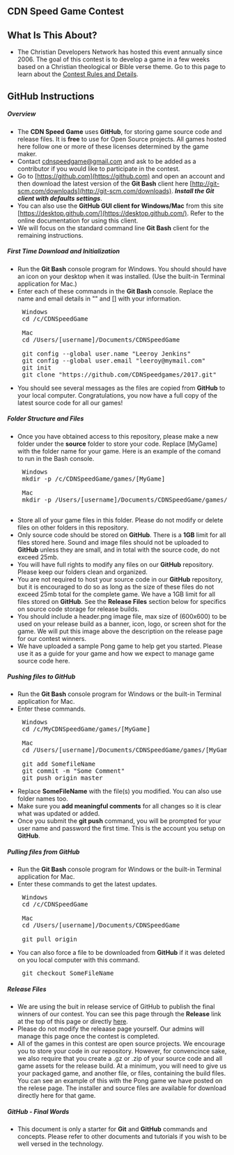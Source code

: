 ## CDN Speed Game Contest

## What Is This About?

* The Christian Developers Network has hosted this event annually since 2006. The goal of this contest is to develop a game in a few weeks based on a Christian theological or Bible verse theme. Go to this page to learn about the [Contest Rules and Details](https://github.com/CDNSpeedgame/2017/wiki/2017-CDN-Speed-Game-Contest).

## GitHub Instructions

##### Overview

* The **CDN Speed Game** uses **GitHub**, for storing game source code and release files. It is **free** to use for Open Source projects. All games hosted here follow one or more of these licenses determined by the game maker.
* Contact <cdnspeedgame@gmail.com> and ask to be added as a contributor if you would like to participate in the contest.
* Go to [https://github.com](https://github.com) and open an account and then download the latest version of the **Git Bash** client here [http://git-scm.com/downloads](http://git-scm.com/downloads). ***Install the Git client with defaults settings***.
* You can also use the **GitHub GUI client for Windows/Mac** from this site [https://desktop.github.com/](https://desktop.github.com/). Refer to the online documentation for using this client.
* We will focus on the standard command line **Git Bash** client for the remaining instructions.

##### First Time Download and Initialization

* Run the **Git Bash** console program for Windows. You should should have an icon on your desktop when it was installed. (Use the built-in Terminal application for Mac.)
* Enter each of these commands in the **Git Bash** console. Replace the name and email details in "" and [] with your information.
<pre>
	Windows
	cd /c/CDNSpeedGame

	Mac
	cd /Users/[username]/Documents/CDNSpeedGame

	git config --global user.name "Leeroy Jenkins"
	git config --global user.email "leeroy@mymail.com"
	git init
	git clone "https://github.com/CDNSpeedgames/2017.git"
</pre>
* You should see several messages as the files are copied from **GitHub** to your local computer. Congratulations, you now have a full copy of the latest source code for all our games!

##### Folder Structure and Files

* Once you have obtained access to this repository, please make a new folder under the **source** folder to store your code. Replace [MyGame] with the folder name for your game. Here is an example of the comand to run in the Bash console.
<pre>
	Windows
	mkdir -p /c/CDNSpeedGame/games/[MyGame]

	Mac
	mkdir -p /Users/[username]/Documents/CDNSpeedGame/games/[MyGame]

</pre>
* Store all of your game files in this folder. Please do not modify or delete files on other folders in this repository.
* Only source code should be stored on **GitHub**. There is a **1GB** limit for all files stored here. Sound and image files should not be uploaded to **GitHub** unless they are small, and in total with the source code, do not exceed 25mb.
* You will have full rights to modify any files on our **GitHub** repository. Please keep our folders clean and organized.
* You are not required to host your source code in our **GitHub** repository, but it is encouraged to do so as long as the size of these files do not exceed 25mb total for the complete game. We have a 1GB limit for all files stored on **GitHub**. See the **Release Files** section below for specifics on source code storage for release builds.
* You should include a header.png image file, max size of (600x600) to be used on your release build as a banner, icon, logo, or screen shot for the game. We will put this image above the description on the release page for our contest winners.
* We have uploaded a sample Pong game to help get you started. Please use it as a guide for your game and how we expect to manage game source code here.

##### Pushing files to GitHub

* Run the **Git Bash** console program for Windows or the built-in Terminal application for Mac.
* Enter these commands.
<pre>
	Windows
	cd /c/MyCDNSpeedGame/games/[MyGame]

	Mac
	cd /Users/[username]/Documents/CDNSpeedGame/games/[MyGame]

	git add SomefileName
	git commit -m "Some Comment"
	git push origin master
</pre>
* Replace **SomeFileName** with the file(s) you modified. You can also use folder names too.
* Make sure you **add meaningful comments** for all changes so it is clear what was updated or added.
* Once you submit the **git push** command, you will be prompted for your user name and password the first time. This is the account you setup on **GitHub**.

##### Pulling files from GitHub

* Run the **Git Bash** console program for Windows or the built-in Terminal application for Mac.
* Enter these commands to get the latest updates.
<pre>
	Windows
	cd /c/CDNSpeedGame

	Mac
	cd /Users/[username]/Documents/CDNSpeedGame

	git pull origin
</pre>

* You can also force a file to be downloaded from **GitHub** if it was deleted on you local computer with this command.
<pre>
	git checkout SomeFileName
</pre>

##### Release Files

* We are using the buit in release service of GitHub to publish the final winners of our contest. You can see this page through the **Release** link at the top of this page or directly [here](https://github.com/CDNSpeedgame/2017/releases).
* Please do not modify the releaase page yourself. Our admins will manage this page once the contest is completed.
* All of the games in this contest are open source projects. We encourage you to store your code in our repository. However, for convencince sake, we also require that you create a .gz or .zip of your source code and all game assets for the release build. At a minimum, you will need to give us your packaged game, and another file, or files, containing the build files. You can see an example of this with the Pong game we have posted on the relese page. The installer and source files are available for download directly here for that game.

##### GitHub - Final Words

* This document is only a starter for **Git** and **GitHub** commands and concepts. Please refer to other documents and tutorials if you wish to be well versed in the technology.
